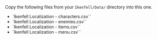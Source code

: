 Copy the following files from your `Ikenfell/Data/` directory into this one.

- `Ikenfell Localization - characters.csv``
- `Ikenfell Localization - enemies.csv``
- `Ikenfell Localization - items.csv``
- `Ikenfell Localization - menu.csv``
